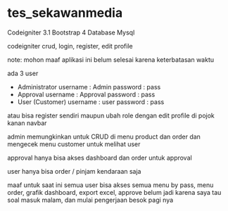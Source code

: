 # tes_sekawanmedia
Codeigniter 3.1
Bootstrap 4
Database Mysql

codeigniter crud, login, register, edit profile

note:
mohon maaf aplikasi ini belum selesai karena keterbatasan waktu

ada 3 user
- Administrator
username : Admin
password : pass
- Approval
username : Approval
password : pass
- User (Customer)
username : user
password : pass

atau bisa register sendiri maupun ubah role dengan edit profile di pojok kanan navbar



admin memungkinkan untuk CRUD di menu product dan order
dan mengecek menu customer untuk melihat user

approval hanya bisa akses dashboard dan order untuk approval

user hanya bisa order / pinjam kendaraan saja

maaf untuk saat ini semua user bisa akses semua menu by pass, menu order, grafik dashboard, export excel, approve belum jadi
karena saya tau soal masuk malam, dan mulai pengerjaan besok pagi nya
